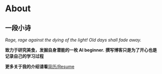 # About


## 一段小诗

*Rage, rage against the dying of the light!*
_Old days shall fade away._

**致力于研究美食，发掘自身潜能的一枚 AI beginner.**
__撰写博客只是为了开心也是记录自己的学习过程__

**更多关于我的介绍请看**[简历/Resume](./Resume_HaoWen.pdf)


